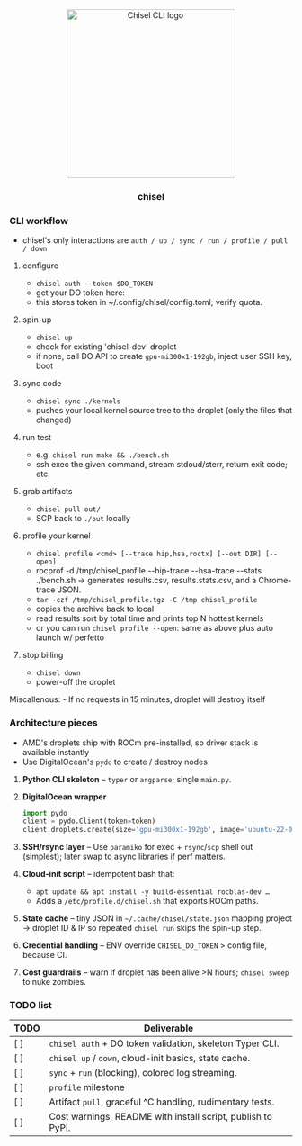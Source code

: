 <div align="center">
  <img width="300" height="300" src="https://github.com/user-attachments/assets/75ae4b61-b6a7-40a4-a46b-6b35baba7404" alt="Chisel CLI logo" /> 
	<h3>chisel</h3>
</div>

### CLI workflow

- chisel's only interactions are `auth / up / sync / run / profile / pull / down`


1. configure
	- `chisel auth --token $DO_TOKEN`
	- get your DO token here: <TODO>
	- this stores token in ~/.config/chisel/config.toml; verify quota.

2. spin-up
	- `chisel up`
	- check for existing 'chisel-dev' droplet
	- if none, call DO API to create `gpu-mi300x1-192gb`, inject user SSH key, boot

3. sync code
	- `chisel sync ./kernels`
	- pushes your local kernel source tree to the droplet (only the files that changed)

4. run test
	- e.g. `chisel run make && ./bench.sh`
	- ssh exec the given command, stream stdoud/sterr, return exit code; etc.

5. grab artifacts
	- `chisel pull out/`
	- SCP back to `./out` locally

6. profile your kernel
	- `chisel profile <cmd> [--trace hip,hsa,roctx] [--out DIR] [--open]`
	- rocprof -d /tmp/chisel_profile --hip-trace --hsa-trace --stats ./bench.sh → generates results.csv, results.stats.csv, and a Chrome-trace JSON.
	- `tar -czf /tmp/chisel_profile.tgz -C /tmp chisel_profile`
	- copies the archive back to local
	- read results sort by total time and prints top N hottest kernels
	- or you can run `chisel profile --open`: same as above plus auto launch w/ perfetto

7. stop billing
	- `chisel down`
	- power-off the droplet

Miscallenous:
	- If no requests in 15 minutes, droplet will destroy itself

### Architecture pieces


- AMD's droplets ship with ROCm pre-installed, so driver stack is available instantly
- Use DigitalOcean's `pydo` to create / destroy nodes

1. **Python CLI skeleton** – `typer` or `argparse`; single `main.py`.
2. **DigitalOcean wrapper**

   ```python
   import pydo
   client = pydo.Client(token=token)
   client.droplets.create(size='gpu-mi300x1-192gb', image='ubuntu-22-04-x64', ...)
   ```
3. **SSH/rsync layer** – Use `paramiko` for exec + `rsync`/`scp` shell out (simplest); later swap to async libraries if perf matters.
4. **Cloud-init script** – idempotent bash that:

   * `apt update && apt install -y build-essential rocblas-dev …`
   * Adds a `/etc/profile.d/chisel.sh` that exports ROCm paths.
5. **State cache** – tiny JSON in `~/.cache/chisel/state.json` mapping project → droplet ID & IP so repeated `chisel run` skips the spin-up step.
6. **Credential handling** – ENV override `CHISEL_DO_TOKEN` > config file, because CI.
7. **Cost guardrails** – warn if droplet has been alive >N hours; `chisel sweep` to nuke zombies.


### TODO list

|TODO | Deliverable                                                 |
| --- | ----------------------------------------------------------- |
| [ ] | `chisel auth` + DO token validation, skeleton Typer CLI.    |
| [ ] | `chisel up` / `down`, cloud-init basics, state cache.       |
| [ ] | `sync` + `run` (blocking), colored log streaming.           |
| [ ] | `profile` milestone	                                    |
| [ ] | Artifact `pull`, graceful ^C handling, rudimentary tests.   |
| [ ] | Cost warnings, README with install script, publish to PyPI. |














